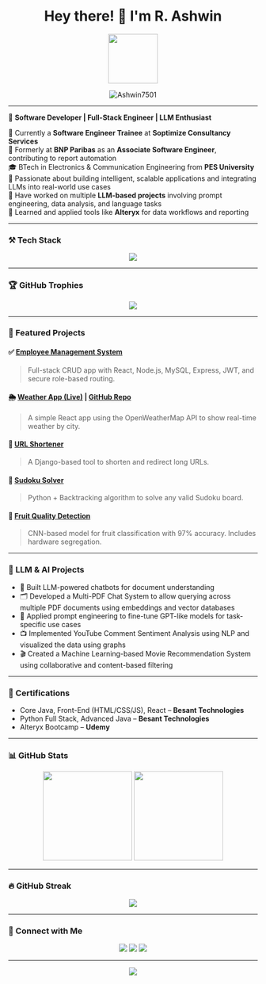 <h1 align="center">Hey there! 👋 I'm R. Ashwin</h1>
<p align="center">
  <img src="https://media.giphy.com/media/QssGEmpkyEOhBCb7e1/giphy.gif" width="100" />
</p>

<p align="center">
  <img src="https://komarev.com/ghpvc/?username=Ashwin7501&label=Profile%20views&color=0e75b6&style=flat" alt="Ashwin7501" />
</p>

---

🎯 **Software Developer | Full-Stack Engineer | LLM Enthusiast**

📌 Currently a **Software Engineer Trainee** at **Soptimize Consultancy Services**  
💼 Formerly at **BNP Paribas** as an **Associate Software Engineer**, contributing to report automation  
🎓 BTech in Electronics & Communication Engineering from **PES University**  
🚀 Passionate about building intelligent, scalable applications and integrating LLMs into real-world use cases  
🧠 Have worked on multiple **LLM-based projects** involving prompt engineering, data analysis, and language tasks  
📘 Learned and applied tools like **Alteryx** for data workflows and reporting

---

### ⚒️ Tech Stack

<div align="center">
  <img src="https://skillicons.dev/icons?i=react,nodejs,express,js,html,css,sql,py,java,django,alteryx,git,postman" />
</div>

---

### 🏆 GitHub Trophies

<p align="center">
  <img src="https://github-profile-trophy.vercel.app/?username=Ashwin7501&theme=radical&no-frame=true&no-bg=true&margin-w=10" />
</p>

---

### 🚀 Featured Projects

#### ✅ [Employee Management System](https://github.com/Ashwin7501/Employee_Management_System)
> Full-stack CRUD app with React, Node.js, MySQL, Express, JWT, and secure role-based routing.

#### 🌦️ [Weather App (Live)](https://weather-app07501.netlify.app/) | [GitHub Repo](https://github.com/Ashwin7501/weather_app)
> A simple React app using the OpenWeatherMap API to show real-time weather by city.

#### 🔗 [URL Shortener](https://github.com/Ashwin7501/Url-shortner)
> A Django-based tool to shorten and redirect long URLs.

#### 🧩 [Sudoku Solver](https://github.com/Ashwin7501/Sudoku_solver)
> Python + Backtracking algorithm to solve any valid Sudoku board.

#### 🍎 [Fruit Quality Detection](https://github.com/Ashwin7501/Fruit_Quality_CNN)
> CNN-based model for fruit classification with 97% accuracy. Includes hardware segregation.

---

### 🤖 LLM & AI Projects

- 🧠 Built LLM-powered chatbots for document understanding  
- 🗂️ Developed a Multi-PDF Chat System to allow querying across multiple PDF documents using embeddings and vector databases  
- 💬 Applied prompt engineering to fine-tune GPT-like models for task-specific use cases  
- 📺 Implemented YouTube Comment Sentiment Analysis using NLP and visualized the data using graphs  
- 🎬 Created a Machine Learning-based Movie Recommendation System using collaborative and content-based filtering  


---

### 🧠 Certifications

- Core Java, Front-End (HTML/CSS/JS), React – **Besant Technologies**  
- Python Full Stack, Advanced Java – **Besant Technologies**  
- Alteryx Bootcamp – **Udemy**

---

### 📊 GitHub Stats

<div align="center">
  <img height="180em" src="https://github-readme-stats.vercel.app/api?username=Ashwin7501&show_icons=true&theme=tokyonight" />
  <img height="180em" src="https://github-readme-stats.vercel.app/api/top-langs/?username=Ashwin7501&layout=compact&theme=tokyonight" />
</div>

---

### 🔥 GitHub Streak

<p align="center">
  <img src="https://streak-stats.demolab.com/?user=Ashwin7501&theme=tokyonight" />
</p>

---

### 🔗 Connect with Me

<p align="center">
  <a href="https://www.linkedin.com/in/r-ashwin-225993192/"><img src="https://img.shields.io/badge/LinkedIn-blue?logo=linkedin&logoColor=white" /></a>
  <a href="mailto:ashwin75011@gmail.com"><img src="https://img.shields.io/badge/Gmail-red?logo=gmail&logoColor=white" /></a>
  <a href="https://github.com/Ashwin7501"><img src="https://img.shields.io/badge/GitHub-black?logo=github&logoColor=white" /></a>
</p>

---

<p align="center">
  <img src="https://quotes-github-readme.vercel.app/api?type=horizontal&theme=dark" />
</p>
